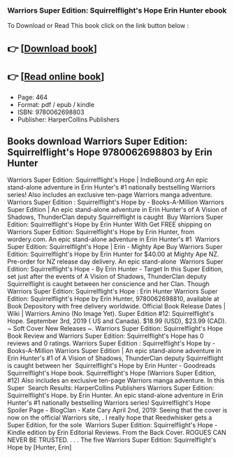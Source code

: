 ### Warriors Super Edition: Squirrelflight's Hope Erin Hunter ebook

To Download or Read This book click on the link button below :

## 👉  [**[Download book](http://filesbooks.info/download.php?group=book&from=github.com&id=548501&lnk=1065 "Download book")**]

## 👉  [**[Read online book](http://filesbooks.info/download.php?group=book&from=github.com&id=548501&lnk=1065 "Read online book")**]


* Page: 464
* Format: pdf / epub / kindle
* ISBN: 9780062698803
* Publisher: HarperCollins Publishers



## Books download Warriors Super Edition: Squirrelflight's Hope 9780062698803 by Erin Hunter



 Warriors Super Edition: Squirrelflight&#039;s Hope | IndieBound.org An epic stand-alone adventure in Erin Hunter&#039;s #1 nationally bestselling Warriors series! Also includes an exclusive ten-page Warriors manga adventure.
 Warriors Super Edition : Squirrelflight&#039;s Hope by  - Books-A-Million Warriors Super Edition | An epic stand-alone adventure in Erin Hunter&#039;s of A Vision of Shadows, ThunderClan deputy Squirrelflight is caught 
 Buy Warriors Super Edition: Squirrelflight&#039;s Hope by Erin Hunter With Get FREE shipping on Warriors Super Edition: Squirrelflight&#039;s Hope by Erin Hunter, from wordery.com. An epic stand-alone adventure in Erin Hunter&#039;s #1 
 Warriors Super Edition: Squirrelflight&#039;s Hope | Erin  - Mighty Ape Buy Warriors Super Edition: Squirrelflight&#039;s Hope by Erin Hunter for $40.00 at Mighty Ape NZ. Pre-order for NZ release day delivery. An epic stand-alone 
 Warriors Super Edition: Squirrelflight&#039;s Hope - By Erin Hunter - Target In this Super Edition, set just after the events of A Vision of Shadows, ThunderClan deputy Squirrelflight is caught between her conscience and her Clan. Though 
 Warriors Super Edition: Squirrelflight&#039;s Hope : Erin Hunter Warriors Super Edition: Squirrelflight&#039;s Hope by Erin Hunter, 9780062698810, available at Book Depository with free delivery worldwide.
 Official Book Release Dates | Wiki | Warriors Amino (No Image Yet). Super Edition #12: Squirrelflight&#039;s Hope. September 3rd, 2019 ( US and Canada). $18.99 (USD), $23.99 (CAD). ~ Soft Cover New Releases ~.
 Warriors Super Edition: Squirrelflight&#039;s Hope Book Review and Warriors Super Edition: Squirrelflight&#039;s Hope has 0 reviews and 0 ratings.
 Warriors Super Edition : Squirrelflight&#039;s Hope by  - Books-A-Million Warriors Super Edition | An epic stand-alone adventure in Erin Hunter&#039;s #1 of A Vision of Shadows, ThunderClan deputy Squirrelflight is caught between her 
 Squirrelflight&#039;s Hope by Erin Hunter - Goodreads Squirrelflight&#039;s Hope book. Squirrelflight&#039;s Hope (Warriors Super Edition, #12) Also includes an exclusive ten-page Warriors manga adventure. In this Super 
 Search Results: HarperCollins Publishers Warriors Super Edition: Squirrelflight&#039;s Hope. by Erin Hunter. An epic stand-alone adventure in Erin Hunter&#039;s #1 nationally bestselling Warriors series!
 Squirrelflight&#039;s Hope Spoiler Page - BlogClan - Kate Cary April 2nd, 2019: Seeing that the cover is now on the official Warriors site, . I really hope that Reedwhisker gets a Super Edition, for the sole 
 Warriors Super Edition: Squirrelflight&#039;s Hope - Kindle edition by Erin Editorial Reviews. From the Back Cover. ROGUES CAN NEVER BE TRUSTED. . . . The five Warriors Super Edition: Squirrelflight&#039;s Hope by [Hunter, Erin] 





